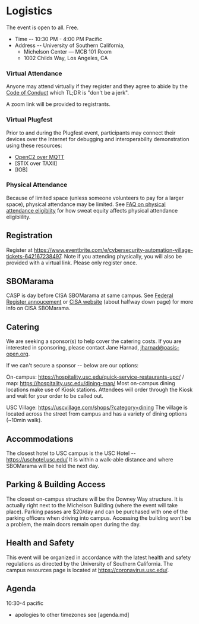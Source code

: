 # Logistics
The event is open to all.
Free.

* Time -- 10:30 PM - 4:00 PM Pacific
* Address -- University of Southern California, 
   - Michelson Center — MCB 101 Room
   - 1002 Childs Way, Los Angeles, CA 

### Virtual Attendance

Anyone may attend virtually if they 
register and they
agree to abide by the 
[Code of Conduct](../../../../CODE-OF-CONDUCT.md)
which TL;DR is "don't be a jerk".

A zoom link will be provided to registrants.

### Virtual Plugfest
Prior to and during the Plugfest event, participants may connect their devices over the Internet
for debugging and interoperability demonstration using these resources:
* [OpenC2 over MQTT](SweatEquity/openc2-mqtt-topics.md)
* [STIX over TAXII]
* [IOB]

### Physical Attendance

Because of limited space
(unless someone volunteers to pay for a larger space),
physical attendance may be limited.
See [FAQ on physical attendance eligiblity](./faq.md#how-will-physical-attendance-be-determined) 
for how sweat equity 
affects physical attendance eligiblility.

## Registration
Register at https://www.eventbrite.com/e/cybersecurity-automation-village-tickets-642167238497.
Note if you attending physically, you will also be provided with a virtual link.
Please only register once.

## SBOMarama
CASP is day before 
CISA SBOMarama
at same campus. 
See [Federal Register annoucement](https://www.federalregister.gov/documents/2023/05/22/2023-10825/2023-cisa-sbom-a-rama)
or [CISA website](https://www.cisa.gov/sbom) (about halfway down page) for more info on CISA SBOMarama.

## Catering
We are seeking a sponsor(s) to help cover the catering costs. 
If you are interested in sponsoring, 
please contact Jane Harnad, jharnad@oasis-open.org.

If we can't secure a sponsor -- below are our options:

On-campus: https://hospitality.usc.edu/quick-service-restaurants-upc/  /  map: https://hospitality.usc.edu/dining-map/
Most on-campus dining locations make use of Kiosk stations. Attendees will order through the Kiosk and wait for your order to be called out.

USC Village: https://uscvillage.com/shops/?category=dining
The village is located across the street from campus and has a variety of dining options (~10min walk).

## Accommodations
The closest hotel to USC campus is the USC Hotel -- https://uschotel.usc.edu/
It is within a walk-able distance and where SBOMarama will be held the next day.

## Parking & Building Access 

The closest on-campus structure will be the Downey Way structure. 
It is actually right next to the Michelson Building (where the event will take place).
Parking passes are $20/day and can be purchased 
with one of the parking officers when driving into campus. 
Accessing the building won’t be a problem, 
the main doors remain open during the day.

## Health and Safety 
This event will be organized in accordance with the latest health and safety
regulations as directed by the University of Southern California. 
The campus resources page is located at https://coronavirus.usc.edu/.

## Agenda
10:30-4 pacific
* apologies to other timezones
see [agenda.md]